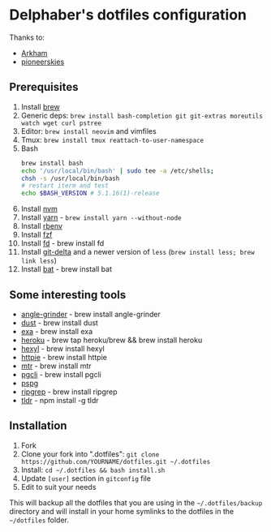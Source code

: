 # Delphaber's dotfiles configuration

Thanks to:

- [Arkham](https://github.com/Arkham)
- [pioneerskies](https://github.com/pioneerskies)

## Prerequisites

1.  Install [brew](https://brew.sh/)
2.  Generic deps: `brew install bash-completion git git-extras moreutils watch wget curl pstree`
3.  Editor: `brew install neovim` and vimfiles
4.  Tmux: `brew install tmux reattach-to-user-namespace`
5.  Bash
    ```bash
    brew install bash
    echo '/usr/local/bin/bash' | sudo tee -a /etc/shells;
    chsh -s /usr/local/bin/bash
    # restart iterm and test
    echo $BASH_VERSION # 5.1.16(1)-release
    ```
6.  Install [nvm](https://github.com/creationix/nvm#install-script)
7.  Install [yarn](https://yarnpkg.com/lang/en/docs/install/#mac-stable) - `brew install yarn --without-node`
8.  Install [rbenv](https://github.com/rbenv/rbenv#homebrew-on-macos)
9.  Install [fzf](https://github.com/junegunn/fzf)
10. Install [fd](https://github.com/sharkdp/fd) - brew install fd
11. Install [git-delta](https://github.com/dandavison/delta) and a newer version of `less` (`brew install less; brew link less`)
12. Install [bat](https://github.com/sharkdp/bat) - brew install bat

## Some interesting tools

- [angle-grinder](https://github.com/rcoh/angle-grinder) - brew install angle-grinder
- [dust](https://github.com/bootandy/dust) - brew install dust
- [exa](https://github.com/ogham/exa) - brew install exa
- [heroku](https://devcenter.heroku.com/articles/heroku-cli#download-and-install) - brew tap heroku/brew && brew install heroku
- [hexyl](https://github.com/sharkdp/hexyl) - brew install hexyl
- [httpie](https://github.com/httpie/httpie) - brew install httpie
- [mtr](https://github.com/traviscross/mtr) - brew install mtr
- [pgcli](https://www.pgcli.com/) - brew install pgcli
- [pspg](https://github.com/okbob/pspg)
- [ripgrep](https://github.com/BurntSushi/ripgrep) - brew install ripgrep
- [tldr](https://tldr.sh/) - npm install -g tldr

## Installation

1. Fork
2. Clone your fork into ".dotfiles":
   `git clone https://github.com/YOURNAME/dotfiles.git ~/.dotfiles`
3. Install:
   `cd ~/.dotfiles && bash install.sh`
4. Update `[user]` section in `gitconfig` file
5. Edit to suit your needs

This will backup all the dotfiles that you are using in the `~/.dotfiles/backup`
directory and will install in your home symlinks to the dotfiles in the
`~/dotfiles` folder.
